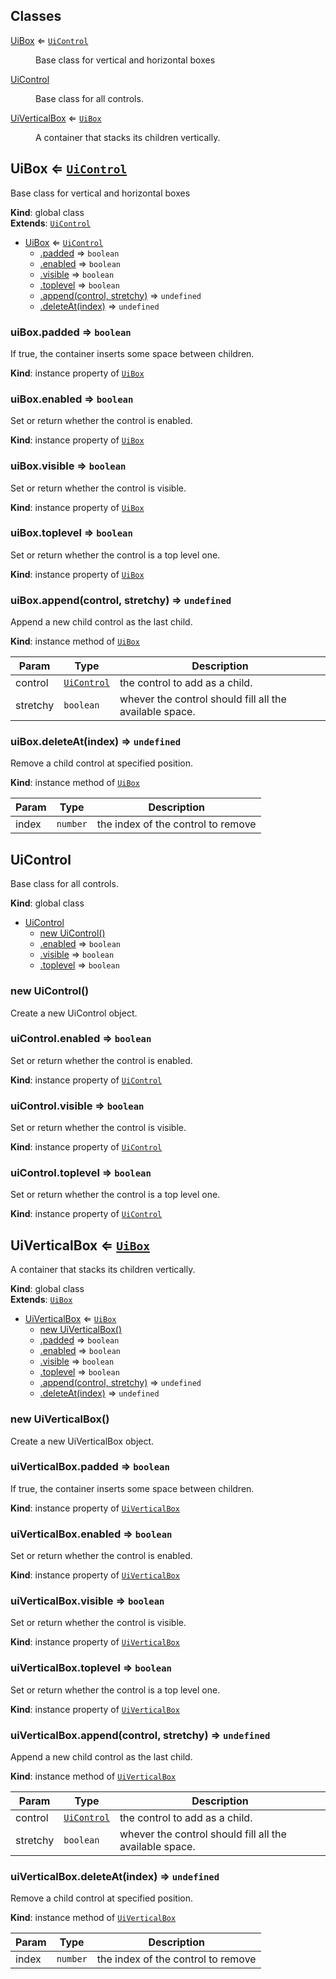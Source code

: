 ## Classes

<dl>
<dt><a href="#UiBox">UiBox</a> ⇐ <code><a href="#UiControl">UiControl</a></code></dt>
<dd><p>Base class for vertical and horizontal boxes</p>
</dd>
<dt><a href="#UiControl">UiControl</a></dt>
<dd><p>Base class for all controls.</p>
</dd>
<dt><a href="#UiVerticalBox">UiVerticalBox</a> ⇐ <code><a href="#UiBox">UiBox</a></code></dt>
<dd><p>A container that stacks its children vertically.</p>
</dd>
</dl>

<a name="UiBox"></a>

## UiBox ⇐ [<code>UiControl</code>](#UiControl)
Base class for vertical and horizontal boxes

**Kind**: global class  
**Extends**: [<code>UiControl</code>](#UiControl)  

* [UiBox](#UiBox) ⇐ [<code>UiControl</code>](#UiControl)
    * [.padded](#UiBox+padded) ⇒ <code>boolean</code>
    * [.enabled](#UiControl+enabled) ⇒ <code>boolean</code>
    * [.visible](#UiControl+visible) ⇒ <code>boolean</code>
    * [.toplevel](#UiControl+toplevel) ⇒ <code>boolean</code>
    * [.append(control, stretchy)](#UiBox+append) ⇒ <code>undefined</code>
    * [.deleteAt(index)](#UiBox+deleteAt) ⇒ <code>undefined</code>

<a name="UiBox+padded"></a>

### uiBox.padded ⇒ <code>boolean</code>
If true, the container inserts some space between children.

**Kind**: instance property of [<code>UiBox</code>](#UiBox)  
<a name="UiControl+enabled"></a>

### uiBox.enabled ⇒ <code>boolean</code>
Set or return whether the control is enabled.

**Kind**: instance property of [<code>UiBox</code>](#UiBox)  
<a name="UiControl+visible"></a>

### uiBox.visible ⇒ <code>boolean</code>
Set or return whether the control is visible.

**Kind**: instance property of [<code>UiBox</code>](#UiBox)  
<a name="UiControl+toplevel"></a>

### uiBox.toplevel ⇒ <code>boolean</code>
Set or return whether the control is a top level one.

**Kind**: instance property of [<code>UiBox</code>](#UiBox)  
<a name="UiBox+append"></a>

### uiBox.append(control, stretchy) ⇒ <code>undefined</code>
Append a new child control as the last child.

**Kind**: instance method of [<code>UiBox</code>](#UiBox)  

| Param | Type | Description |
| --- | --- | --- |
| control | [<code>UiControl</code>](#UiControl) | the control to add as a child. |
| stretchy | <code>boolean</code> | whever the control should fill all the available space. |

<a name="UiBox+deleteAt"></a>

### uiBox.deleteAt(index) ⇒ <code>undefined</code>
Remove a child control at specified position.

**Kind**: instance method of [<code>UiBox</code>](#UiBox)  

| Param | Type | Description |
| --- | --- | --- |
| index | <code>number</code> | the index of the control to remove |

<a name="UiControl"></a>

## UiControl
Base class for all controls.

**Kind**: global class  

* [UiControl](#UiControl)
    * [new UiControl()](#new_UiControl_new)
    * [.enabled](#UiControl+enabled) ⇒ <code>boolean</code>
    * [.visible](#UiControl+visible) ⇒ <code>boolean</code>
    * [.toplevel](#UiControl+toplevel) ⇒ <code>boolean</code>

<a name="new_UiControl_new"></a>

### new UiControl()
Create a new UiControl object.

<a name="UiControl+enabled"></a>

### uiControl.enabled ⇒ <code>boolean</code>
Set or return whether the control is enabled.

**Kind**: instance property of [<code>UiControl</code>](#UiControl)  
<a name="UiControl+visible"></a>

### uiControl.visible ⇒ <code>boolean</code>
Set or return whether the control is visible.

**Kind**: instance property of [<code>UiControl</code>](#UiControl)  
<a name="UiControl+toplevel"></a>

### uiControl.toplevel ⇒ <code>boolean</code>
Set or return whether the control is a top level one.

**Kind**: instance property of [<code>UiControl</code>](#UiControl)  
<a name="UiVerticalBox"></a>

## UiVerticalBox ⇐ [<code>UiBox</code>](#UiBox)
A container that stacks its children vertically.

**Kind**: global class  
**Extends**: [<code>UiBox</code>](#UiBox)  

* [UiVerticalBox](#UiVerticalBox) ⇐ [<code>UiBox</code>](#UiBox)
    * [new UiVerticalBox()](#new_UiVerticalBox_new)
    * [.padded](#UiBox+padded) ⇒ <code>boolean</code>
    * [.enabled](#UiControl+enabled) ⇒ <code>boolean</code>
    * [.visible](#UiControl+visible) ⇒ <code>boolean</code>
    * [.toplevel](#UiControl+toplevel) ⇒ <code>boolean</code>
    * [.append(control, stretchy)](#UiBox+append) ⇒ <code>undefined</code>
    * [.deleteAt(index)](#UiBox+deleteAt) ⇒ <code>undefined</code>

<a name="new_UiVerticalBox_new"></a>

### new UiVerticalBox()
Create a new UiVerticalBox object.

<a name="UiBox+padded"></a>

### uiVerticalBox.padded ⇒ <code>boolean</code>
If true, the container inserts some space between children.

**Kind**: instance property of [<code>UiVerticalBox</code>](#UiVerticalBox)  
<a name="UiControl+enabled"></a>

### uiVerticalBox.enabled ⇒ <code>boolean</code>
Set or return whether the control is enabled.

**Kind**: instance property of [<code>UiVerticalBox</code>](#UiVerticalBox)  
<a name="UiControl+visible"></a>

### uiVerticalBox.visible ⇒ <code>boolean</code>
Set or return whether the control is visible.

**Kind**: instance property of [<code>UiVerticalBox</code>](#UiVerticalBox)  
<a name="UiControl+toplevel"></a>

### uiVerticalBox.toplevel ⇒ <code>boolean</code>
Set or return whether the control is a top level one.

**Kind**: instance property of [<code>UiVerticalBox</code>](#UiVerticalBox)  
<a name="UiBox+append"></a>

### uiVerticalBox.append(control, stretchy) ⇒ <code>undefined</code>
Append a new child control as the last child.

**Kind**: instance method of [<code>UiVerticalBox</code>](#UiVerticalBox)  

| Param | Type | Description |
| --- | --- | --- |
| control | [<code>UiControl</code>](#UiControl) | the control to add as a child. |
| stretchy | <code>boolean</code> | whever the control should fill all the available space. |

<a name="UiBox+deleteAt"></a>

### uiVerticalBox.deleteAt(index) ⇒ <code>undefined</code>
Remove a child control at specified position.

**Kind**: instance method of [<code>UiVerticalBox</code>](#UiVerticalBox)  

| Param | Type | Description |
| --- | --- | --- |
| index | <code>number</code> | the index of the control to remove |

